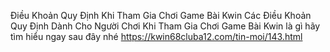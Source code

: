 Điều Khoản Quy Định Khi Tham Gia Chơi Game Bài Kwin	
Các Điều Khoản Quy Định Dành Cho Người Chơi Khi Tham Gia Chơi Game Bài Kwin là gì hãy tìm hiểu ngay sau đây nhé	
https://kwin68cluba12.com/tin-moi/143.html
